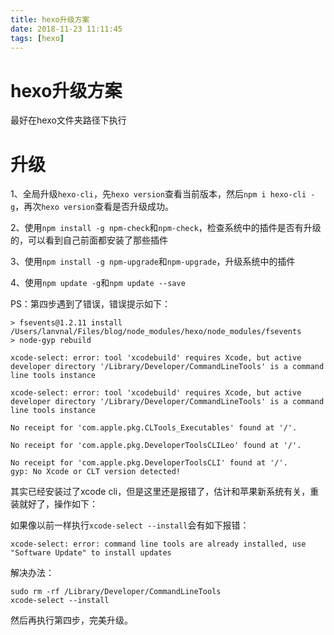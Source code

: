 ```yaml
---
title: hexo升级方案
date: 2018-11-23 11:11:45
tags: [hexo]
---
```


# hexo升级方案
最好在hexo文件夹路径下执行
# 升级
1、全局升级`hexo-cli`，先`hexo version`查看当前版本，然后`npm i hexo-cli -g`，再次`hexo version`查看是否升级成功。

2、使用`npm install -g npm-check`和`npm-check`，检查系统中的插件是否有升级的，可以看到自己前面都安装了那些插件

3、使用`npm install -g npm-upgrade`和`npm-upgrade`，升级系统中的插件

4、使用`npm update -g`和`npm update --save`
<!--more-->
PS：第四步遇到了错误，错误提示如下：
```
> fsevents@1.2.11 install /Users/lanvnal/Files/blog/node_modules/hexo/node_modules/fsevents
> node-gyp rebuild

xcode-select: error: tool 'xcodebuild' requires Xcode, but active developer directory '/Library/Developer/CommandLineTools' is a command line tools instance

xcode-select: error: tool 'xcodebuild' requires Xcode, but active developer directory '/Library/Developer/CommandLineTools' is a command line tools instance

No receipt for 'com.apple.pkg.CLTools_Executables' found at '/'.

No receipt for 'com.apple.pkg.DeveloperToolsCLILeo' found at '/'.

No receipt for 'com.apple.pkg.DeveloperToolsCLI' found at '/'.
gyp: No Xcode or CLT version detected!
```
其实已经安装过了xcode cli，但是这里还是报错了，估计和苹果新系统有关，重装就好了，操作如下：

如果像以前一样执行`xcode-select --install`会有如下报错：
```
xcode-select: error: command line tools are already installed, use "Software Update" to install updates
```
解决办法：
```
sudo rm -rf /Library/Developer/CommandLineTools
xcode-select --install
```

然后再执行第四步，完美升级。